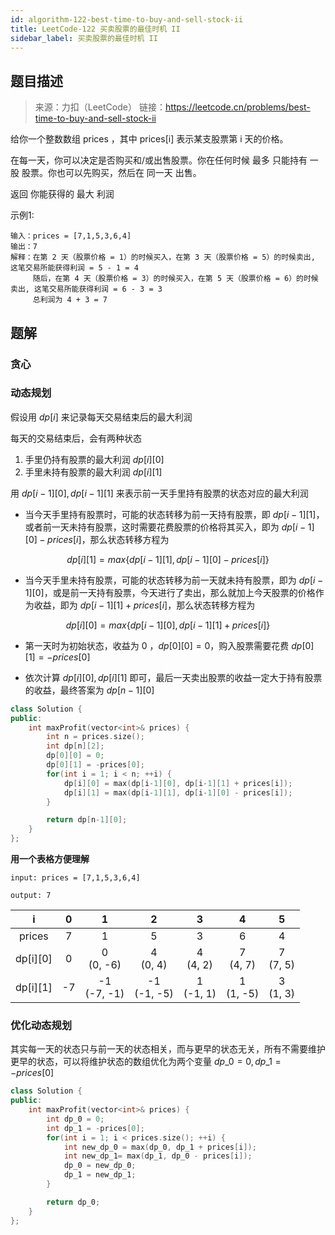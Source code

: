 ```yaml
---
id: algorithm-122-best-time-to-buy-and-sell-stock-ii
title: LeetCode-122 买卖股票的最佳时机 II
sidebar_label: 买卖股票的最佳时机 II
---
```


## 题目描述
>   来源：力扣（LeetCode）
>   链接：https://leetcode.cn/problems/best-time-to-buy-and-sell-stock-ii

给你一个整数数组 prices ，其中 prices[i] 表示某支股票第 i 天的价格。

在每一天，你可以决定是否购买和/或出售股票。你在任何时候 最多 只能持有 一股 股票。你也可以先购买，然后在 同一天 出售。

返回 你能获得的 最大 利润 

示例1:

```
输入：prices = [7,1,5,3,6,4]
输出：7
解释：在第 2 天（股票价格 = 1）的时候买入，在第 3 天（股票价格 = 5）的时候卖出, 这笔交易所能获得利润 = 5 - 1 = 4 
     随后，在第 4 天（股票价格 = 3）的时候买入，在第 5 天（股票价格 = 6）的时候卖出, 这笔交易所能获得利润 = 6 - 3 = 3 
     总利润为 4 + 3 = 7 
```

## 题解

### 贪心

### 动态规划
假设用 $dp[i]$ 来记录每天交易结束后的最大利润

每天的交易结束后，会有两种状态
1. 手里仍持有股票的最大利润 $dp[i][0]$
2. 手里未持有股票的最大利润 $dp[i][1]$

用 $dp[i-1][0], dp[i-1][1]$ 来表示前一天手里持有股票的状态对应的最大利润
- 当今天手里持有股票时，可能的状态转移为前一天持有股票，即 $dp[i-1][1]$，或者前一天未持有股票，这时需要花费股票的价格将其买入，即为 $dp[i-1][0]-prices[i]$，那么状态转移方程为

$$
dp[i][1] = max\{dp[i-1][1], dp[i-1][0] - prices[i] \}
$$

- 当今天手里未持有股票，可能的状态转移为前一天就未持有股票，即为 $dp[i-1][0]$，或是前一天持有股票，今天进行了卖出，那么就加上今天股票的价格作为收益，即为 $dp[i-1][1] + prices[i]$，那么状态转移方程为

$$
dp[i][0] = max\{dp[i-1][0], dp[i-1][1] + prices[i] \}
$$

- 第一天时为初始状态，收益为 0 ，$dp[0][0]=0$，购入股票需要花费 $dp[0][1]=−prices[0]$

- 依次计算 $dp[i][0],  dp[i][1]$ 即可，最后一天卖出股票的收益一定大于持有股票的收益，最终答案为 $dp[n-1][0]$

``` cpp
class Solution {
public:
    int maxProfit(vector<int>& prices) {
        int n = prices.size();
        int dp[n][2];
        dp[0][0] = 0;
        dp[0][1] = -prices[0];
        for(int i = 1; i < n; ++i) {
            dp[i][0] = max(dp[i-1][0], dp[i-1][1] + prices[i]);
            dp[i][1] = max(dp[i-1][1], dp[i-1][0] - prices[i]);
        }

        return dp[n-1][0];
    }
};
```

**用一个表格方便理解**

`input: prices = [7,1,5,3,6,4]`

`output: 7`

|i|0|1|2|3|4|5|
|:-:|:-:|:-:|:-:|:-:|:-:|:-:|
|prices|7|1|5|3|6|4|
|dp[i][0]|0|0<br/>(0, -6)|4<br/>(0, 4)|4<br/>(4, 2)|7<br/>(4, 7)|7<br/>(7, 5)|
|dp[i][1]|-7|-1<br/>(-7, -1)|-1<br/>(-1, -5)|1<br/>(-1, 1)|1<br/>(1, -5)|3<br/>(1, 3)|

### 优化动态规划
其实每一天的状态只与前一天的状态相关，而与更早的状态无关，所有不需要维护更早的状态，可以将维护状态的数组优化为两个变量 $dp\_0=0, dp\_1 = -prices[0]$

``` cpp
class Solution {
public:
    int maxProfit(vector<int>& prices) {
        int dp_0 = 0;
        int dp_1 = -prices[0];
        for(int i = 1; i < prices.size(); ++i) {
            int new_dp_0 = max(dp_0, dp_1 + prices[i]);
            int new_dp_1= max(dp_1, dp_0 - prices[i]);
            dp_0 = new_dp_0;
            dp_1 = new_dp_1;
        }

        return dp_0;
    }
};
```
